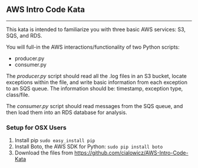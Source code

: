 ## AWS Intro Code Kata
---------------------

This kata is intended to familiarize you with three basic AWS services: S3, SQS, and RDS.

You will full-in the AWS interactions/functionality of two Python scripts: 

 * producer.py
 * consumer.py

The *producer.py* script should read all the .log files in an S3 bucket, locate exceptions within the file, and write basic information from each exception to an SQS queue. The information should be: timestamp, exception type, class/file.

The *consumer.py* script should read messages from the SQS queue, and then load them into an RDS database for analysis.

### Setup for OSX Users

 1. Install pip `sudo easy_install pip`
 2. Install Boto, the AWS SDK for Python: `sudo pip install boto`
 3. Download the files from https://github.com/cialowicz/AWS-Intro-Code-Kata

